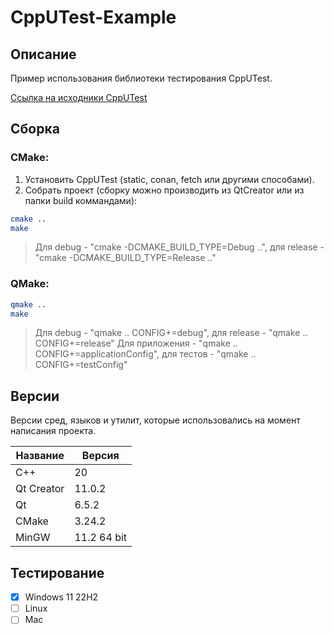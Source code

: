 # CppUTest-Example

## Описание

Пример использования библиотеки тестирования CppUTest.

[Ссылка на исходники CppUTest](https://github.com/cpputest/cpputest "CppUTest")

## Сборка

### CMake:

1. Установить CppUTest (static, conan, fetch или другими способами).
2. Собрать проект (cборку можно производить из QtCreator или из папки build коммандами):

```bash
cmake ..
make
```
> Для debug - "cmake -DCMAKE_BUILD_TYPE=Debug ..", для release - "cmake -DCMAKE_BUILD_TYPE=Release .."

### QMake:

```bash
qmake ..
make
```
> Для debug - "qmake .. CONFIG+=debug", для release - "qmake .. CONFIG+=release"
> Для приложения - "qmake .. CONFIG+=applicationConfig", для тестов - "qmake .. CONFIG+=testConfig"

## Версии

Версии сред, языков и утилит, которые использовались на момент написания проекта.

| Название   | Версия               |
| -----------|----------------------|
| C++        | 20                   |
| Qt Creator | 11.0.2               |
| Qt         | 6.5.2                |
| CMake      | 3.24.2               |
| MinGW      | 11.2 64 bit          |

## Тестирование

- [x] Windows 11 22H2
- [ ] Linux
- [ ] Mac